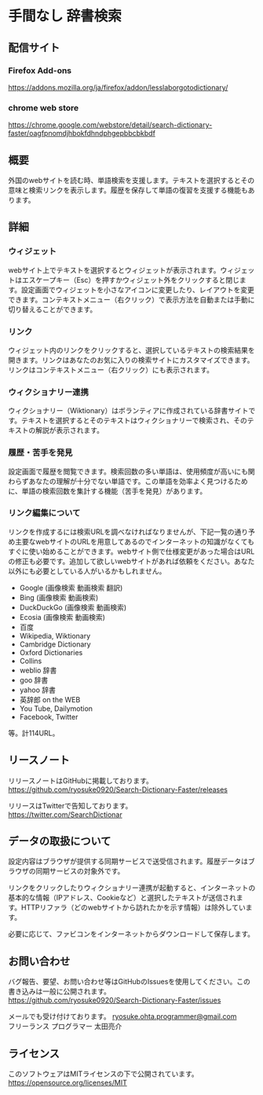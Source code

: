 # 手間なし 辞書検索
## 配信サイト
### Firefox Add-ons
https://addons.mozilla.org/ja/firefox/addon/lesslaborgotodictionary/
### chrome web store
https://chrome.google.com/webstore/detail/search-dictionary-faster/oagfpnomdjhbokfdhndphgepbbcbkbdf

## 概要
外国のwebサイトを読む時、単語検索を支援します。テキストを選択するとその意味と検索リンクを表示します。履歴を保存して単語の復習を支援する機能もあります。

## 詳細
### ウィジェット
webサイト上でテキストを選択するとウィジェットが表示されます。ウィジェットはエスケープキー（Esc）を押すかウィジェット外をクリックすると閉じます。設定画面でウィジェットを小さなアイコンに変更したり、レイアウトを変更できます。コンテキストメニュー（右クリック）で表示方法を自動または手動に切り替えることができます。

### リンク
ウィジェット内のリンクをクリックすると、選択しているテキストの検索結果を開きます。リンクはあなたのお気に入りの検索サイトにカスタマイズできます。リンクはコンテキストメニュー（右クリック）にも表示されます。

### ウィクショナリー連携
ウィクショナリー（Wiktionary）はボランティアに作成されている辞書サイトです。テキストを選択するとそのテキストはウィクショナリーで検索され、そのテキストの解説が表示されます。

### 履歴・苦手を発見
設定画面で履歴を閲覧できます。検索回数の多い単語は、使用頻度が高いにも関わらずあなたの理解が十分でない単語です。この単語を効率よく見つけるために、単語の検索回数を集計する機能（苦手を発見）があります。

### リンク編集について
リンクを作成するには検索URLを調べなければなりませんが、下記一覧の通り予め主要なwebサイトのURLを用意してあるのでインターネットの知識がなくてもすぐに使い始めることができます。webサイト側で仕様変更があった場合はURLの修正も必要です。追加して欲しいwebサイトがあれば依頼をください。あなた以外にも必要としている人がいるかもしれません。

* Google (画像検索 動画検索 翻訳)
* Bing (画像検索 動画検索)
* DuckDuckGo (画像検索 動画検索)
* Ecosia (画像検索 動画検索)
* 百度
* Wikipedia, Wiktionary
* Cambridge Dictionary
* Oxford Dictionaries
* Collins
* weblio 辞書
* goo 辞書
* yahoo 辞書
* 英辞郎 on the WEB
* You Tube, Dailymotion
* Facebook, Twitter

等。計114URL。

## リースノート
リリースノートはGitHubに掲載しております。  
https://github.com/ryosuke0920/Search-Dictionary-Faster/releases  

リリースはTwitterで告知しております。  
https://twitter.com/SearchDictionar

## データの取扱について
設定内容はブラウザが提供する同期サービスで送受信されます。履歴データはブラウザの同期サービスの対象外です。  

リンクをクリックしたりウィクショナリー連携が起動すると、インターネットの基本的な情報（IPアドレス、Cookieなど）と選択したテキストが送信されます。HTTPリファラ（どのwebサイトから訪れたかを示す情報）は除外しています。  

必要に応じて、ファビコンをインターネットからダウンロードして保存します。  

## お問い合わせ
バグ報告、要望、お問い合わせ等はGitHubのIssuesを使用してください。この書き込みは一般に公開されます。  
https://github.com/ryosuke0920/Search-Dictionary-Faster/issues  

メールでも受け付けております。
ryosuke.ohta.programmer@gmail.com  
フリーランス プログラマー 太田亮介  

## ライセンス
このソフトウェアはMITライセンスの下で公開されています。  
https://opensource.org/licenses/MIT
